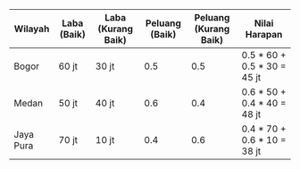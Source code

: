 | Wilayah    | Laba (Baik) | Laba (Kurang Baik) | Peluang (Baik) | Peluang (Kurang Baik) | Nilai Harapan |
|------------|-------------|--------------------|----------------|-----------------------|---------------|
| Bogor      | 60 jt       | 30 jt              | 0.5            | 0.5                   | 0.5 * 60 + 0.5 * 30 = 45 jt  |
| Medan      | 50 jt       | 40 jt              | 0.6            | 0.4                   | 0.6 * 50 + 0.4 * 40 = 48 jt  |
| Jaya Pura  | 70 jt       | 10 jt              | 0.4            | 0.6                   | 0.4 * 70 + 0.6 * 10 = 38 jt  |
